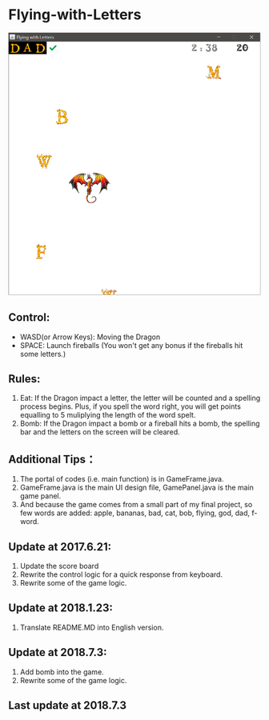# Flying-with-Letters

![image](https://github.com/qiaofengmarco/Flying-with-Letters/raw/master/ui-description.png)

## Control:
- WASD(or Arrow Keys): Moving the Dragon
- SPACE: Launch fireballs (You won't get any bonus if the fireballs hit some letters.)

## Rules:
1. Eat: If the Dragon impact a letter, the letter will be counted and a spelling process begins. Plus, if you spell the word right, you will get points equalling to 5 muliplying the length of the word spelt. 
2. Bomb: If the Dragon impact a bomb or a fireball hits a bomb, the spelling bar and the letters on the screen will be cleared. 

## Additional Tips：
1. The portal of codes (i.e. main function) is in GameFrame.java. 
2. GameFrame.java is the main UI design file, GamePanel.java is the main game panel.
3. And because the game comes from a small part of my final project, so few words are added: apple, bananas, bad, cat, bob, flying, god, dad, f-word.

## Update at 2017.6.21:
1. Update the score board
2. Rewrite the control logic for a quick response from keyboard.
3. Rewrite some of the game logic.

## Update at 2018.1.23:
1. Translate README.MD into English version.

## Update at 2018.7.3:
1. Add bomb into the game.
2. Rewrite some of the game logic.

## Last update at 2018.7.3
